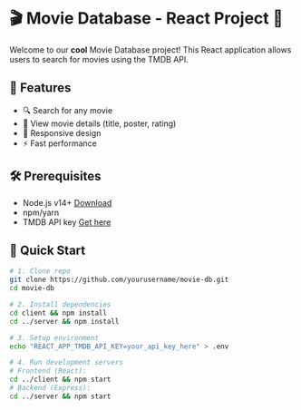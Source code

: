 # 🎬 Movie Database - React Project 🍿

Welcome to our **cool** Movie Database project! This React application allows users to search for movies using the TMDB API.

## 🌟 Features
- 🔍 Search for any movie
- 🎥 View movie details (title, poster, rating)
- 📱 Responsive design
- ⚡ Fast performance

## 🛠️ Prerequisites
- Node.js v14+ [Download](https://nodejs.org/)
- npm/yarn
- TMDB API key [Get here](https://www.themoviedb.org/settings/api)

## 🚀 Quick Start

```bash
# 1. Clone repo
git clone https://github.com/yourusername/movie-db.git
cd movie-db

# 2. Install dependencies
cd client && npm install
cd ../server && npm install

# 3. Setup environment
echo "REACT_APP_TMDB_API_KEY=your_api_key_here" > .env

# 4. Run development servers
# Frontend (React):
cd ../client && npm start
# Backend (Express):
cd ../server && npm start
